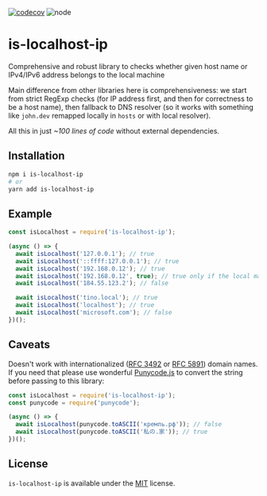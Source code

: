 [![codecov](https://codecov.io/gh/tinovyatkin/is-localhost-ip/branch/master/graph/badge.svg)](https://codecov.io/gh/tinovyatkin/is-localhost-ip) ![node](https://img.shields.io/node/v/is-localhost-ip)

# is-localhost-ip

Comprehensive and robust library to checks whether given host name or IPv4/IPv6 address belongs to the local machine

Main difference from other libraries here is comprehensiveness: we start from strict RegExp checks (for IP address first, and then for correctness to be a host name), then fallback to DNS resolver (so it works with something like `john.dev` remapped locally in `hosts` or with local resolver).

All this in just _~100 lines of code_ without external dependencies.

## Installation

```sh
npm i is-localhost-ip
# or
yarn add is-localhost-ip
```

## Example

```js
const isLocalhost = require('is-localhost-ip');

(async () => {
  await isLocalhost('127.0.0.1'); // true
  await isLocalhost('::ffff:127.0.0.1'); // true
  await isLocalhost('192.168.0.12'); // true
  await isLocalhost('192.168.0.12', true); // true only if the local machine has an interface with that address
  await isLocalhost('184.55.123.2'); // false

  await isLocalhost('tino.local'); // true
  await isLocalhost('localhost'); // true
  await isLocalhost('microsoft.com'); // false
})();
```

## Caveats

Doesn't work with internationalized ([RFC 3492](https://tools.ietf.org/html/rfc3492) or [RFC 5891](https://tools.ietf.org/html/rfc5891)) domain names. If you need that please use wonderful [Punycode.js](https://github.com/bestiejs/punycode.js) to convert the string before passing to this library:

```js
const isLocalhost = require('is-localhost-ip');
const punycode = require('punycode');

(async () => {
  await isLocalhost(punycode.toASCII('кремль.рф')); // false
  await isLocalhost(punycode.toASCII('私の.家')); // true
})();
```

## License

`is-localhost-ip` is available under the [MIT](https://mths.be/mit) license.
